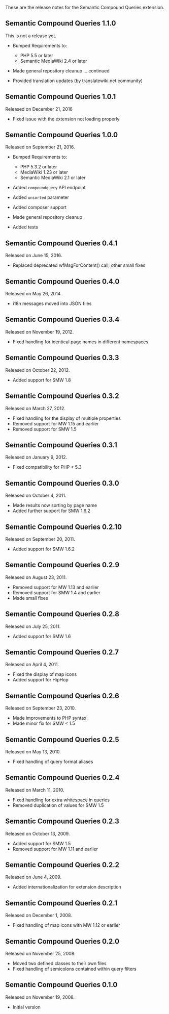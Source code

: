 These are the release notes for the Semantic Compound Queries extension.

## Semantic Compound Queries 1.1.0

This is not a release yet.

* Bumped Requirements to:
    * PHP 5.5 or later
    * Semantic MediaWiki 2.4 or later

* Made general repository cleanup ... continued
* Provided translation updates (by translatewiki.net community)

## Semantic Compound Queries 1.0.1

Released on December 21, 2016

* Fixed issue with the extension not loading properly

## Semantic Compound Queries 1.0.0

Released on September 21, 2016.

* Bumped Requirements to:
    * PHP 5.3.2 or later
    * MediaWiki 1.23 or later
    * Semantic MediaWiki 2.1 or later

* Added `compoundquery` API endpoint
* Added `unsorted` parameter
* Added composer support
* Made general repository cleanup
* Added tests

## Semantic Compound Queries 0.4.1

Released on June 15, 2016.

* Replaced deprecated wfMsgForContent() call; other small fixes

## Semantic Compound Queries 0.4.0

Released on May 26, 2014.

* i18n messages moved into JSON files

## Semantic Compound Queries 0.3.4

Released on November 19, 2012.

* Fixed handling for identical page names in different namespaces

## Semantic Compound Queries 0.3.3

Released on October 22, 2012.

* Added support for SMW 1.8

## Semantic Compound Queries 0.3.2

Released on March 27, 2012.

* Fixed handling for the display of multiple properties
* Removed support for MW 1.15 and earlier
* Removed support for SMW 1.5

## Semantic Compound Queries 0.3.1

Released on January 9, 2012.

* Fixed compatibility for PHP < 5.3

## Semantic Compound Queries 0.3.0

Released on October 4, 2011.

* Made results now sorting by page name
* Added further support for SMW 1.6.2

## Semantic Compound Queries 0.2.10

Released on September 20, 2011.

* Added support for SMW 1.6.2

## Semantic Compound Queries 0.2.9

Released on August 23, 2011.

* Removed support for MW 1.13 and earlier
* Removed support for SMW 1.4 and earlier
* Made small fixes

## Semantic Compound Queries 0.2.8

Released on July 25, 2011.

* Added support for SMW 1.6

## Semantic Compound Queries 0.2.7

Released on April 4, 2011.

* Fixed the display of map icons
* Added support for HipHop

## Semantic Compound Queries 0.2.6

Released on September 23, 2010.

* Made improvements to PHP syntax
* Made minor fix for SMW < 1.5

## Semantic Compound Queries 0.2.5

Released on May 13, 2010.

* Fixed handling of query format aliases

## Semantic Compound Queries 0.2.4

Released on March 11, 2010.

* Fixed handling for extra whitespace in queries
* Removed duplication of values for SMW 1.5

## Semantic Compound Queries 0.2.3

Released on October 13, 2009.

* Added support for SMW 1.5
* Removed support for MW 1.11 and earlier

## Semantic Compound Queries 0.2.2

Released on June 4, 2009.

* Added internationalization for extension description

## Semantic Compound Queries 0.2.1

Released on December 1, 2008.

* Fixed handling of map icons with MW 1.12 or earlier

## Semantic Compound Queries 0.2.0

Released on November 25, 2008.

* Moved two defined classes to their own files
* Fixed handling of semicolons contained within query filters

## Semantic Compound Queries 0.1.0

Released on November 19, 2008.

* Initial version
